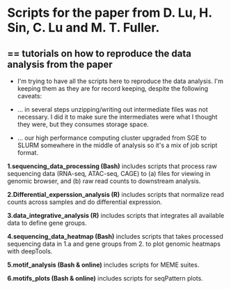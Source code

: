 # Scripts for the paper from D. Lu, H. Sin, C. Lu and M. T. Fuller.
## == tutorials on how to reproduce the data analysis from the paper

  - I'm trying to have all the scripts here to reproduce the data analysis. I'm keeping them as they are for record keeping, despite the following caveats:

  - ... in several steps unzipping/writing out intermediate files was not necessary. I did it to make sure the intermediates were what I thought they were, but they consumes storage space.
  
  - ... our high performance computing cluster upgraded from SGE to SLURM somewhere in the middle of analysis so it's a mix of job script format.  
  
**1.sequencing_data_processing (Bash)** includes scripts that process raw sequencing data (RNA-seq, ATAC-seq, CAGE) to (a) files for viewing in genomic browser, and (b) raw read counts to downstream analysis. 

**2.Differential_experssion_analysis (R)** includes scripts that normalize read counts across samples and do differential expression. 

**3.data_integrative_analysis (R)** includes scripts that integrates all available data to define gene groups. 

**4.sequencing_data_heatmap (Bash)** includes scripts that takes processed sequencing data in 1.a and gene groups from 2. to plot genomic heatmaps with deepTools.

**5.motif_analysis (Bash & online)** includes scripts for MEME suites. 

**6.motifs_plots (Bash & online)** includes scripts for seqPattern plots. 

